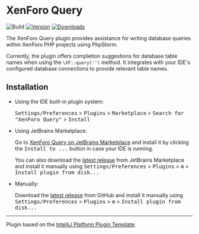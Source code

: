 # XenForo Query

![Build](https://github.com/xenforo-ltd/xenforo-query/workflows/Build/badge.svg)
[![Version](https://img.shields.io/jetbrains/plugin/v/27119.svg)](https://plugins.jetbrains.com/plugin/27119)
[![Downloads](https://img.shields.io/jetbrains/plugin/d/27119.svg)](https://plugins.jetbrains.com/plugin/27119)

The XenForo Query plugin provides assistance for writing database queries within XenForo PHP projects using PhpStorm.

Currently, the plugin offers completion suggestions for database table names when using the `\XF::query('')` method. It integrates with your IDE's configured database connections to provide relevant table names.

## Installation

- Using the IDE built-in plugin system:

  <kbd>Settings/Preferences</kbd> > <kbd>Plugins</kbd> > <kbd>Marketplace</kbd> > <kbd>Search for "XenForo Query"</kbd> >
  <kbd>Install</kbd>

- Using JetBrains Marketplace:

  Go to [XenForo Query on JetBrains Marketplace](https://plugins.jetbrains.com/plugin/27119) and install it by clicking the <kbd>Install to ...</kbd> button in case your IDE is running.

  You can also download the [latest release](https://plugins.jetbrains.com/plugin/27119/versions) from JetBrains Marketplace and install it manually using
  <kbd>Settings/Preferences</kbd> > <kbd>Plugins</kbd> > <kbd>⚙️</kbd> > <kbd>Install plugin from disk...</kbd>

- Manually:

  Download the [latest release](https://github.com/xenforo-ltd/xenforo-query/releases/latest) from GitHub and install it manually using
  <kbd>Settings/Preferences</kbd> > <kbd>Plugins</kbd> > <kbd>⚙️</kbd> > <kbd>Install plugin from disk...</kbd>

---
Plugin based on the [IntelliJ Platform Plugin Template][template].

[template]: https://github.com/JetBrains/intellij-platform-plugin-template
